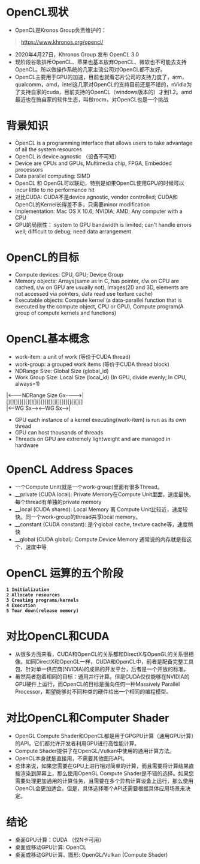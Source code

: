 # OpenCL现状
- OpenCL是Kronos Group负责维护的：
> https://www.khronos.org/opencl/

- 2020年4月27日，Khronos Group 发布 OpenCL 3.0
- 现阶段谷歌排斥OpenCL、苹果也基本放弃OpenCL、微软也不可能去支持OpenCL。所以做操作系统的几家主流公司对OpenCL都不友好。
- OpenCL主要用于GPU的加速，目前也就看芯片公司的支持力度了，arm，qualcomm，amd，intel这几家对OpenCL的支持目前还是不错的，nVidia为了支持自家的cuda，目前支持的OpenCL（windows版本的）才到1.2。amd最近也在搞自家的软件生态，叫做rocm，对OpenCL也是一个挑战


# 背景知识
- OpenCL is a programming interface that allows users to take advantage of all the system resources  
- OpenCL is device agnostic （设备不可知）  
- Device are CPUs and GPUs, Multimedia chip, FPGA, Embedded processors  
- Data parallel computing: SIMD  
- OpenCL 和 OpenGL可以联动，特别是如果OpenCL使用GPU的时候可以incur little to no performance hit  
- 对比CUDA: CUDA不是device agnostic, vendor controlled; CUDA和OpenCL的Kernel长得差不多，只需要minor modification  
- Implementation: Mac OS X 10.6; NVIDIA; AMD; Any computer with a CPU  
- GPU的局限性： system to GPU bandwidth is limited; can't handle errors well; difficult to debug; need data arrangement  

# OpenCL的目标
- Compute devices: CPU, GPU; Device Group  
- Memory objects: Arrays(same as in C, has pointer, r/w on CPU are cached, r/w on GPU are usually not), Images(2D and 3D, elements are not accessed via pointers, data read use texture cache)  
- Executable objects: Compute kernel (a data-parallel function that is executed by the compute object, CPU or GPU), Compute program(A group of compute kernels and functions)  

# OpenCL基本概念
- work-item: a unit of work (等价于CUDA thread)  
- work-group: a grouped work items (等价于CUDA thread block)  
- NDRange Size: Global Size (global_id)  
- Work Group Size: Local Size (local_id) (In GPU, divide evenly; In CPU, always=1)  

|<---NDRange Size Gx---->|  
[][][][][][][][][][][][][][][][][][][][]  
|<--WG Sx--><--WG Sx-->|  

- GPU each instance of a kernel executing(work-item) is run as its own thread
- GPU can host thousands of threads
- Threads on GPU are extremely lightweight and are managed in hardware


# OpenCL Address Spaces
- 一个Compute Unit(就是一个work-group)里面有很多Thread。
- __private (CUDA local): Private Memory在Compute Unit里面，速度最快。每个thread有单独的private memory
- __local (CUDA shared): Local Memory 离 Compute Unit比较近，速度较快。同一个work-group的thread共享local memory。
- __constant (CUDA constant): 是个global cache, texture cache等，速度稍快
- __global (CUDA global): Compute Device Memory 通常说的内存就是指这个，速度中等

# OpenCL 运算的五个阶段
**`1 Initialization`**  
**`2 Allocate resources`**  
**`3 Creating programs/kernels`**  
**`4 Execution`**  
**`5 Tear down(release memory)`**  


# 对比OpenCL和CUDA
- 从很多方面来看，CUDA和OpenCL的关系都和DirectX与OpenGL的关系很相像。如同DirectX和OpenGL一样，CUDA和OpenCL中，前者是配备完整工具包、针对单一供应商(NVIDIA)的成熟的开发平台，后者是一个开放的标准。
- 虽然两者抱着相同的目标：通用并行计算。但是CUDA仅仅能够在NVIDIA的GPU硬件上运行，而OpenCL的目标是面向任何一种Massively Parallel Processor，期望能够对不同种类的硬件给出一个相同的编程模型。

# 对比OpenCL和Computer Shader
- OpenGL Compute Shader和OpenCL都是用于GPGPU计算（通用GPU计算）的API。它们都允许开发者利用GPU进行高性能计算。
- Compute Shader提供了在OpenGL/Vulkan中使用的通用计算方法。
- OpenCL本身就是直接用，不需要其他图形API。
- 总体来说，如果您需要在GPU上进行相对简单的计算，而且需要将计算结果直接渲染到屏幕上，那么使用OpenGL Compute Shader是不错的选择。如果您需要处理更加通用的计算任务，且需要在多个异构计算设备上运行，那么使用OpenCL会更加适合。但是，具体选择哪个API还需要根据具体应用场景来决定。

# 结论
- 桌面GPU计算：CUDA （仅N卡可用）
- 桌面或移动GPU计算: OpenCL
- 桌面或移动GPU计算、图形: OpenGL/Vulkan (Compute Shader)




